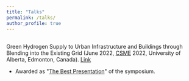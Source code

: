 ```yaml
---
title: "Talks"
permalink: /talks/
author_profile: true
---
```

## 

Green Hydrogen Supply to Urban Infrastructure and Buildings through Blending into the Existing Grid (June 2022, [CSME](https://www.csme-scgm.ca/conferences) 2022, University of Alberta, Edmonton, Canada). [Link](https://era.library.ualberta.ca/items/f608e27a-3211-49ab-867b-c399a35c6476)

* Awarded as "[The Best Presentation](../files/Best-Presentation-Arash-Jalil-Khabbazi.pdf)" of the symposium.
